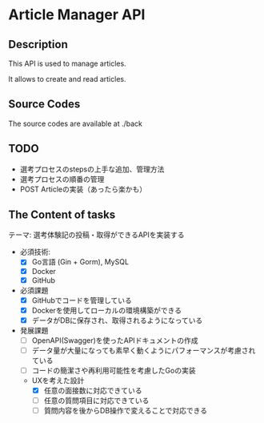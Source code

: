# Article Manager API

## Description
This API is used to manage articles. 

It allows to create and read articles.

## Source Codes
The source codes are available at ./back

## TODO
- 選考プロセスのstepsの上手な追加、管理方法
- 選考プロセスの順番の管理
- POST Articleの実装（あったら楽かも）

## The Content of tasks
テーマ: 選考体験記の投稿・取得ができるAPIを実装する

- 必須技術:
  - [x] Go言語 (Gin + Gorm), MySQL
  - [x] Docker
  - [x] GitHub

- 必須課題
  - [x] GitHubでコードを管理している
  - [x] Dockerを使用してローカルの環境構築ができる
  - [x] データがDBに保存され、取得されるようになっている

- 発展課題 
  - [ ] OpenAPI(Swagger)を使ったAPIドキュメントの作成
  - [ ] データ量が大量になっても素早く動くようにパフォーマンスが考慮されている 
  - [ ] コードの簡潔さや再利用可能性を考慮したGoの実装 
  - UXを考えた設計
    - [x] 任意の面接数に対応できている 
    - [ ] 任意の質問項目に対応できている 
    - [ ] 質問内容を後からDB操作で変えることで対応できる